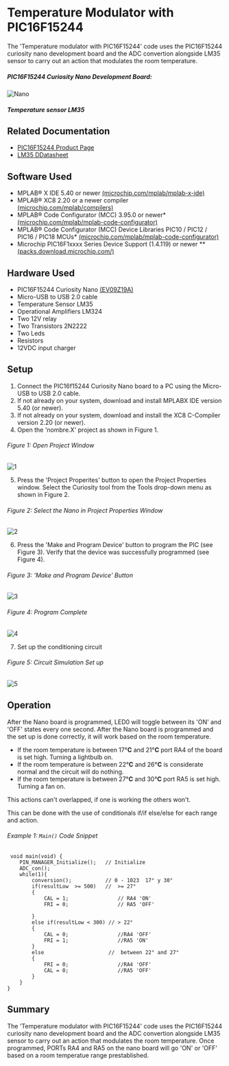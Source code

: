 # Temperature Modulator with PIC16F15244

The 'Temperature modulator with PIC16F15244' code uses the PIC16F15244 curiosity nano development board and the ADC convertion alongside LM35 sensor to carry out an action that modulates the room temperature.

##### PIC16F15244 Curiosity Nano Development Board:
![Nano](https://user-images.githubusercontent.com/74994048/100312554-a5dd5f80-2f80-11eb-952c-5f76a1148568.png)
##### Temperature sensor LM35

## Related Documentation
- [PIC16F15244 Product Page](https://www.microchip.com/wwwproducts/en/PIC16F15244)
- [LM35 DDatasheet](https://www.ti.com/lit/ds/symlink/lm35.pdf)

## Software Used
- MPLAB® X IDE 5.40 or newer [(microchip.com/mplab/mplab-x-ide)](http://www.microchip.com/mplab/mplab-x-ide)
- MPLAB® XC8 2.20 or a newer compiler [(microchip.com/mplab/compilers)](http://www.microchip.com/mplab/compilers)
- MPLAB® Code Configurator (MCC) 3.95.0 or newer* [(microchip.com/mplab/mplab-code-configurator)](https://www.microchip.com/mplab/mplab-code-configurator)
- MPLAB® Code Configurator (MCC) Device Libraries PIC10 / PIC12 / PIC16 / PIC18 MCUs* [(microchip.com/mplab/mplab-code-configurator)](https://www.microchip.com/mplab/mplab-code-configurator)
- Microchip PIC16F1xxxx Series Device Support (1.4.119) or newer **[(packs.download.microchip.com/)](https://packs.download.microchip.com/)

## Hardware Used
- PIC16F15244 Curiosity Nano [(EV09Z19A)](https://www.microchip.com/Developmenttools/ProductDetails/EV09Z19A)
- Micro-USB to USB 2.0 cable
- Temperature Sensor LM35
- Operational Amplifiers LM324
- Two 12V relay
- Two Transistors 2N2222 
- Two Leds
- Resistors 
- 12VDC input charger


## Setup
1. Connect the PIC16f15244 Curiosity Nano board to a PC using the Micro-USB to USB 2.0 cable.
2. If not already on your system, download and install MPLABX IDE version 5.40 (or newer).
3. If not already on your system, download and install the XC8 C-Compiler version 2.20 (or newer).
4. Open the 'nombre.X' project as shown in Figure 1.

###### Figure 1: Open Project Window
![1](https://user-images.githubusercontent.com/74994048/100312762-200de400-2f81-11eb-8922-b10d53ed6e9d.png)

5. Press the 'Project Properites' button to open the Project Properties window. Select the Curiosity tool from the Tools drop-down menu as shown in Figure 2.

###### Figure 2: Select the Nano in Project Properties Window
![2](https://user-images.githubusercontent.com/74994048/100312827-492e7480-2f81-11eb-9252-47c689c1b554.png)


6. Press the 'Make and Program Device' button to program the PIC (see Figure 3). Verify that the device was successfully programmed (see Figure 4).

###### Figure 3: 'Make and Program Device' Button
![3](https://user-images.githubusercontent.com/74994048/100312836-4d5a9200-2f81-11eb-8d13-67e0eaa7c06e.png)



###### Figure 4: Program Complete
![4](https://user-images.githubusercontent.com/74994048/100312843-50558280-2f81-11eb-9705-2d38910e0c21.png)


7. Set up the conditioning circuit 
###### Figure 5: Circuit Simulation Set up
![5](https://user-images.githubusercontent.com/74994048/100349834-07202580-2fb7-11eb-8abf-b96cdcb307cb.jpeg)

## Operation
After the Nano board is programmed, LED0 will toggle between its 'ON' and 'OFF' states every one second.
After the Nano board is programmed and the set up is done correctly, it will work based on the room temperature.
- If the room temperature is between 17°**C** and 21°**C** port RA4 of the board is set high. Turning a lightbulb on.
- If the room temperature is between 22°**C** and 26°**C** is considerate normal and the circuit will do nothing. 
- If the room temperature is between 27°**C** and 30°**C** port RA5 is set high. Turning a fan on. 

This actions can't overlapped, if one is working the others won't.

This can be done with the use of conditionals if/if else/else for each range and action.

###### Example 1: `Main()` Code Snippet

     void main(void) {
	    PIN_MANAGER_Initialize();	// Initialize 
	    ADC_con();
	    while(1){
	        conversion();           // 0 - 1023  17° y 30°
	        if(resultLow  >= 500)   //  >= 27°
	        {
	            CAL = 1;				// RA4 'ON'
	            FRI = 0;				// RA5 'OFF'
            
	        }
	        else if(resultLow < 300) // > 22°
	        {
	            CAL = 0;				//RA4 'OFF'
	            FRI = 1;				//RA5 'ON'
	        }
	        else                     //  between 22° and 27°
	        {
	            FRI = 0;				//RA4 'OFF'
	            CAL = 0;				//RA5 'OFF'
	        }
	    }        
	}
	       


## Summary
The 'Temperature modulator with PIC16F15244' code uses the PIC16F15244 curiosity nano development board and the ADC convertion alongside LM35 sensor to carry out an action that modulates the room temperature. Once programmed, PORTs RA4 and RA5 on the nano board will go 'ON' or 'OFF' based on a room temperatue range prestablished.
